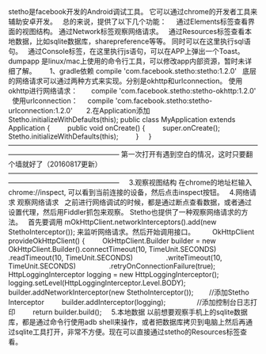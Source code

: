 
stetho是facebook开发的Android调试工具。
它可以通过chrome的开发者工具来辅助安卓开发。
 
总的来说，提供了以下几个功能：
 
 
通过Elements标签查看界面的视图结构。
通过Network标签观察网络请求。
 
通过Resources标签查看本地数据，比如sqlite数据库，sharepreference等等。
同时可以在这里执行sql语句。
 
通过Console标签，在这里执行js语句，可以在APP上弹出一个Toast。
 
dumpapp 是linux/mac上使用的命令行工具，可以修改app内部资源，暂时未详细了解。
 
 
 
1、gradle依赖
compile 'com.facebook.stetho:stetho:1.2.0'
 
底层的网络请求可以通过两种方式来实现。分别是okhttp和urlconnection。
使用okhttp进行网络请求：
 
 
 
compile 'com.facebook.stetho:stetho-okhttp:1.2.0'
 
使用urlconnection：
 
 
compile 'com.facebook.stetho:stetho-urlconnection:1.2.0'
 
 
 
2.在Application添加 Stetho.initializeWithDefaults(this);
public class MyApplication extends Application { 
        
public void onCreate() { 
        
super.onCreate(); 
       
Stetho.initializeWithDefaults(this); 
        
}
    
}
 
————————————————————————————————————————————————————
第一次打开有遇到空白的情况，这时只要翻个墙就好了（20160817更新）
————————————————————————————————————————————————————
 
 
3.观察视图结构
在chrome的地址栏输入chrome://inspect, 可以看到当前连接的设备，然后点击inspect按钮。
 
4.网络请求
观察网络请求
 
之前进行网络调试的时候，都是通过断点查看数据，或者通过设置代理，然后用Fiddler抓包来观察。
Stetho也提供了一种观察网络请求的方法。
 
首先要调用
mOkHttpClient.networkInterceptors().add(new StethoInterceptor());
来监听网络请求。然后开始调用接口。
 
 
    OkHttpClient provideOkHttpClient() {
        OkHttpClient.Builder builder = new OkHttpClient.Builder().connectTimeout(10, TimeUnit.SECONDS)
                .readTimeout(10, TimeUnit.SECONDS)
                .writeTimeout(10, TimeUnit.SECONDS)
                .retryOnConnectionFailure(true);
        HttpLoggingInterceptor logging = new HttpLoggingInterceptor();
        logging.setLevel(HttpLoggingInterceptor.Level.BODY);
        builder.addNetworkInterceptor(new StethoInterceptor());        //添加Stetho Interceptor
        builder.addInterceptor(logging);                //添加控制台日志打印
        return builder.build();
 
 
5.本地数据
以前想要观察手机上的sqlite数据库，都是通过命令行使用adb shell来操作，或者把数据库拷贝到电脑上然后再通过sqlite工具打开，非常不方便。现在可以直接通过stetho的Resources标签查看。
